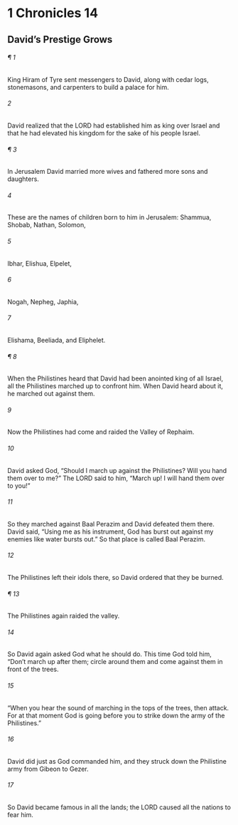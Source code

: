 # 1 Chronicles 14
## David’s Prestige Grows
###### ¶ 1
King Hiram of Tyre sent messengers to David, along with cedar logs, stonemasons, and carpenters to build a palace for him.
###### 2
David realized that the LORD had established him as king over Israel and that he had elevated his kingdom for the sake of his people Israel.
###### ¶ 3
In Jerusalem David married more wives and fathered more sons and daughters.
###### 4
These are the names of children born to him in Jerusalem: Shammua, Shobab, Nathan, Solomon,
###### 5
Ibhar, Elishua, Elpelet,
###### 6
Nogah, Nepheg, Japhia,
###### 7
Elishama, Beeliada, and Eliphelet.
###### ¶ 8
When the Philistines heard that David had been anointed king of all Israel, all the Philistines marched up to confront him. When David heard about it, he marched out against them.
###### 9
Now the Philistines had come and raided the Valley of Rephaim.
###### 10
David asked God, “Should I march up against the Philistines? Will you hand them over to me?” The LORD said to him, “March up! I will hand them over to you!”
###### 11
So they marched against Baal Perazim and David defeated them there. David said, “Using me as his instrument, God has burst out against my enemies like water bursts out.” So that place is called Baal Perazim.
###### 12
The Philistines left their idols there, so David ordered that they be burned.
###### ¶ 13
The Philistines again raided the valley.
###### 14
So David again asked God what he should do. This time God told him, “Don’t march up after them; circle around them and come against them in front of the trees.
###### 15
“When you hear the sound of marching in the tops of the trees, then attack. For at that moment God is going before you to strike down the army of the Philistines.”
###### 16
David did just as God commanded him, and they struck down the Philistine army from Gibeon to Gezer.
###### 17
So David became famous in all the lands; the LORD caused all the nations to fear him.
